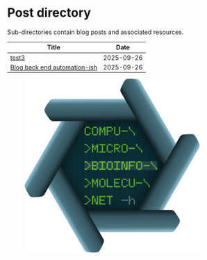 # Post directory
Sub-directories contain blog posts and associated resources.

|Title|Date|
|---|---|
|[test3](2025-09-26_test3) | 2025-09-26 |
|[Blog back end automation-ish](2025-09-26_Blog_back_end_automation-ish) | 2025-09-26 |
<!---
|[BBB]() | YYYY-MM-DD |
|[BBB]() | YYYY-MM-DD |
|[BBB]() | YYYY-MM-DD |
|[BBB]() | YYYY-MM-DD |
|[BBB]() | YYYY-MM-DD |
|[BBB]() | YYYY-MM-DD | 
|[BBB]() | YYYY-MM-DD |
-->

<figure>
  <img src="../Resources/logo.png"
    alt="compu-micro-bioinfo-molecu-net logo"
    style="height:400px; width:auto;">
  <figcaption>
    <em></em>
  </figcaption>
</figure>
